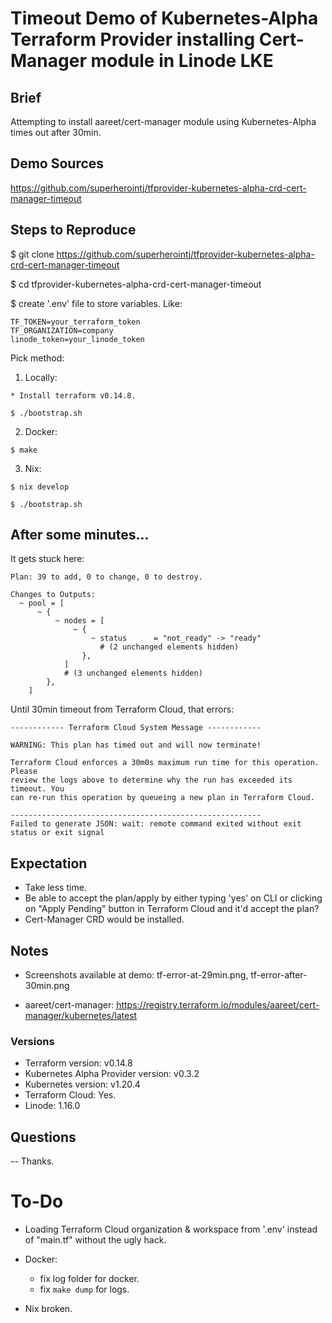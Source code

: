 # Timeout Demo of Kubernetes-Alpha Terraform Provider installing Cert-Manager module in Linode LKE

## Brief

Attempting to install aareet/cert-manager module using Kubernetes-Alpha times out after 30min.

## Demo Sources
https://github.com/superherointj/tfprovider-kubernetes-alpha-crd-cert-manager-timeout

## Steps to Reproduce

$ git clone https://github.com/superherointj/tfprovider-kubernetes-alpha-crd-cert-manager-timeout

$ cd tfprovider-kubernetes-alpha-crd-cert-manager-timeout

$ create '.env' file to store variables. Like:
```
TF_TOKEN=your_terraform_token
TF_ORGANIZATION=company
linode_token=your_linode_token
```

Pick method:

1) Locally:
```
* Install terraform v0.14.8.

$ ./bootstrap.sh
```

2) Docker:
```
$ make
```

3) Nix:
```
$ nix develop

$ ./bootstrap.sh
```

## After some minutes...

It gets stuck here:

```
Plan: 39 to add, 0 to change, 0 to destroy.

Changes to Outputs:
  ~ pool = [
      ~ {
          ~ nodes = [
              ~ {
                  ~ status      = "not_ready" -> "ready"
                    # (2 unchanged elements hidden)
                },
            ]
            # (3 unchanged elements hidden)
        },
    ]

```

Until 30min timeout from Terraform Cloud, that errors:

```
------------ Terraform Cloud System Message ------------

WARNING: This plan has timed out and will now terminate!

Terraform Cloud enforces a 30m0s maximum run time for this operation. Please
review the logs above to determine why the run has exceeded its timeout. You
can re-run this operation by queueing a new plan in Terraform Cloud.

--------------------------------------------------------
Failed to generate JSON: wait: remote command exited without exit status or exit signal
```

## Expectation

* Take less time.
* Be able to accept the plan/apply by either typing 'yes' on CLI or clicking on "Apply Pending" button in Terraform Cloud and it'd accept the plan?
* Cert-Manager CRD would be installed.

## Notes

* Screenshots available at demo: tf-error-at-29min.png, tf-error-after-30min.png

* aareet/cert-manager:
https://registry.terraform.io/modules/aareet/cert-manager/kubernetes/latest

### Versions

* Terraform version: v0.14.8
* Kubernetes Alpha Provider version: v0.3.2
* Kubernetes version: v1.20.4
* Terraform Cloud: Yes.
* Linode: 1.16.0

## Questions

--
Thanks.


# To-Do

* Loading Terraform Cloud organization & workspace from '.env' instead of "main.tf" without the ugly hack.

* Docker:
  * fix log folder for docker.
  * fix `make dump` for logs.

* Nix broken.
